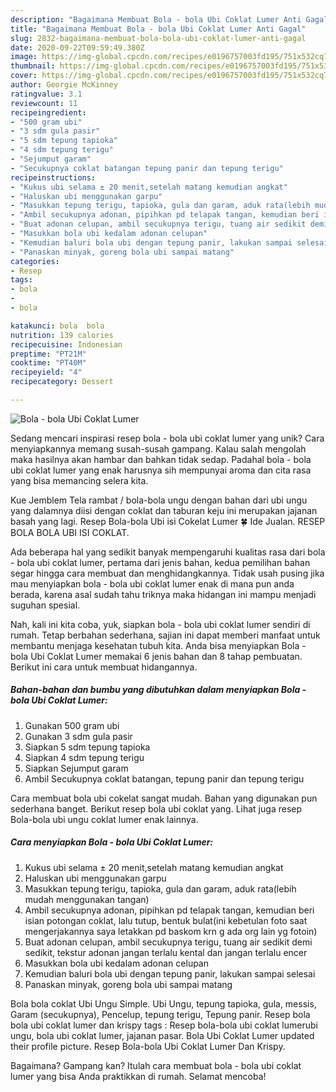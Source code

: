 ```yaml
---
description: "Bagaimana Membuat Bola - bola Ubi Coklat Lumer Anti Gagal"
title: "Bagaimana Membuat Bola - bola Ubi Coklat Lumer Anti Gagal"
slug: 2832-bagaimana-membuat-bola-bola-ubi-coklat-lumer-anti-gagal
date: 2020-09-22T09:59:49.380Z
image: https://img-global.cpcdn.com/recipes/e0196757003fd195/751x532cq70/bola-bola-ubi-coklat-lumer-foto-resep-utama.jpg
thumbnail: https://img-global.cpcdn.com/recipes/e0196757003fd195/751x532cq70/bola-bola-ubi-coklat-lumer-foto-resep-utama.jpg
cover: https://img-global.cpcdn.com/recipes/e0196757003fd195/751x532cq70/bola-bola-ubi-coklat-lumer-foto-resep-utama.jpg
author: Georgie McKinney
ratingvalue: 3.1
reviewcount: 11
recipeingredient:
- "500 gram ubi"
- "3 sdm gula pasir"
- "5 sdm tepung tapioka"
- "4 sdm tepung terigu"
- "Sejumput garam"
- "Secukupnya coklat batangan tepung panir dan tepung terigu"
recipeinstructions:
- "Kukus ubi selama ± 20 menit,setelah matang kemudian angkat"
- "Haluskan ubi menggunakan garpu"
- "Masukkan tepung terigu, tapioka, gula dan garam, aduk rata(lebih mudah menggunakan tangan)"
- "Ambil secukupnya adonan, pipihkan pd telapak tangan, kemudian beri isian potongan coklat, lalu tutup, bentuk bulat(ini kebetulan foto saat mengerjakannya saya letakkan pd baskom krn g ada org lain yg fotoin)"
- "Buat adonan celupan, ambil secukupnya terigu, tuang air sedikit demi sedikit, tekstur adonan jangan terlalu kental dan jangan terlalu encer"
- "Masukkan bola ubi kedalam adonan celupan"
- "Kemudian baluri bola ubi dengan tepung panir, lakukan sampai selesai"
- "Panaskan minyak, goreng bola ubi sampai matang"
categories:
- Resep
tags:
- bola
- 
- bola

katakunci: bola  bola 
nutrition: 139 calories
recipecuisine: Indonesian
preptime: "PT21M"
cooktime: "PT40M"
recipeyield: "4"
recipecategory: Dessert

---
```



![Bola - bola Ubi Coklat Lumer](https://img-global.cpcdn.com/recipes/e0196757003fd195/751x532cq70/bola-bola-ubi-coklat-lumer-foto-resep-utama.jpg)

Sedang mencari inspirasi resep bola - bola ubi coklat lumer yang unik? Cara menyiapkannya memang susah-susah gampang. Kalau salah mengolah maka hasilnya akan hambar dan bahkan tidak sedap. Padahal bola - bola ubi coklat lumer yang enak harusnya sih mempunyai aroma dan cita rasa yang bisa memancing selera kita.

Kue Jemblem Tela rambat / bola-bola ungu dengan bahan dari ubi ungu yang dalamnya diisi dengan coklat dan taburan keju ini merupakan jajanan basah yang lagi. Resep Bola-bola Ubi isi Cokelat Lumer 🍀 Ide Jualan. RESEP BOLA BOLA UBI ISI COKLAT.

Ada beberapa hal yang sedikit banyak mempengaruhi kualitas rasa dari bola - bola ubi coklat lumer, pertama dari jenis bahan, kedua pemilihan bahan segar hingga cara membuat dan menghidangkannya. Tidak usah pusing jika mau menyiapkan bola - bola ubi coklat lumer enak di mana pun anda berada, karena asal sudah tahu triknya maka hidangan ini mampu menjadi suguhan spesial.


Nah, kali ini kita coba, yuk, siapkan bola - bola ubi coklat lumer sendiri di rumah. Tetap berbahan sederhana, sajian ini dapat memberi manfaat untuk membantu menjaga kesehatan tubuh kita. Anda bisa menyiapkan Bola - bola Ubi Coklat Lumer memakai 6 jenis bahan dan 8 tahap pembuatan. Berikut ini cara untuk membuat hidangannya.

<!--inarticleads1-->

##### Bahan-bahan dan bumbu yang dibutuhkan dalam menyiapkan Bola - bola Ubi Coklat Lumer:

1. Gunakan 500 gram ubi
1. Gunakan 3 sdm gula pasir
1. Siapkan 5 sdm tepung tapioka
1. Siapkan 4 sdm tepung terigu
1. Siapkan Sejumput garam
1. Ambil Secukupnya coklat batangan, tepung panir dan tepung terigu


Cara membuat bola ubi cokelat sangat mudah. Bahan yang digunakan pun sederhana banget. Berikut resep bola ubi coklat yang. Lihat juga resep Bola-bola ubi ungu coklat lumer enak lainnya. 

<!--inarticleads2-->

##### Cara menyiapkan Bola - bola Ubi Coklat Lumer:

1. Kukus ubi selama ± 20 menit,setelah matang kemudian angkat
1. Haluskan ubi menggunakan garpu
1. Masukkan tepung terigu, tapioka, gula dan garam, aduk rata(lebih mudah menggunakan tangan)
1. Ambil secukupnya adonan, pipihkan pd telapak tangan, kemudian beri isian potongan coklat, lalu tutup, bentuk bulat(ini kebetulan foto saat mengerjakannya saya letakkan pd baskom krn g ada org lain yg fotoin)
1. Buat adonan celupan, ambil secukupnya terigu, tuang air sedikit demi sedikit, tekstur adonan jangan terlalu kental dan jangan terlalu encer
1. Masukkan bola ubi kedalam adonan celupan
1. Kemudian baluri bola ubi dengan tepung panir, lakukan sampai selesai
1. Panaskan minyak, goreng bola ubi sampai matang


Bola bola coklat Ubi Ungu Simple. Ubi Ungu, tepung tapioka, gula, messis, Garam (secukupnya), Pencelup, tepung terigu, Tepung panir. Resep bola bola ubi coklat lumer dan krispy tags : Resep bola-bola ubi coklat lumerubi ungu, bola ubi coklat lumer, jajanan pasar. Bola Ubi Coklat Lumer updated their profile picture. Resep Bola-bola Ubi Coklat Lumer Dan Krispy. 

Bagaimana? Gampang kan? Itulah cara membuat bola - bola ubi coklat lumer yang bisa Anda praktikkan di rumah. Selamat mencoba!
